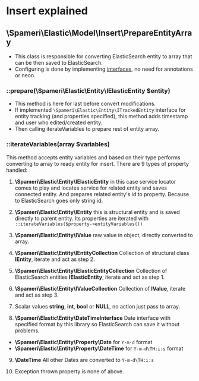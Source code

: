 # Insert explained

## \Spameri\Elastic\Model\Insert\PrepareEntityArray
- This class is responsible for converting ElasticSearch entity to array that can be then saved to ElasticSearch.
- Configuring is done by implementing [interfaces](04_data_interfaces.md), no need for annotations or neon.

### ::prepare(\Spameri\Elastic\Entity\IElasticEntity $entity)
- This method is here for last before convert modifications.
- If implemented `\Spameri\Elastic\Entity\ITrackedEntity` interface for entity tracking (and properties specified), 
this method adds timestamp and user who edited/created entity.
- Then calling iterateVariables to prepare rest of entity array.

### ::iterateVariables(array $variables)
This method accepts entity variables and based on their type performs converting to array to ready entity for insert.
There are 9 types of property handled:
1. **\Spameri\Elastic\Entity\IElasticEntity** in this case service locator comes to play and locates service for related
entity and saves connected entity. And prepares related entity's id to property. Because to ElasticSearch goes only 
string id.

2. **\Spameri\Elastic\Entity\IEntity** this is structural entity and is saved directly to parent entity. Its properties
are iterated with `::iterateVariables($property->entityVariables())`

3. **\Spameri\Elastic\Entity\IValue** raw value in object, directly converted to array.

4. **\Spameri\Elastic\Entity\IEntityCollection** Collection of structural class **IEntity**, iterate and act as step 2.

5. **\Spameri\Elastic\Entity\IElasticEntityCollection** Collection of ElasticSearch entities **IElasticEntity**, 
iterate and act as step 1.

6. **\Spameri\Elastic\Entity\IValueCollection** Collection of **IValue**, iterate and act as step 3. 

7. Scalar values **string**, **int**, **bool** or **NULL**, no action just pass to array.

8. **\Spameri\Elastic\Entity\DateTimeInterface** Date interface with specified format by this library so ElasticSearch
can save it without problems.
- **\Spameri\Elastic\Entity\Property\Date** for `Y-m-d` format
- **\Spameri\Elastic\Entity\Property\DateTime** for `Y-m-d\TH:i:s` format

9. **\DateTime** All other Dates are converted to `Y-m-d\TH:i:s`

10. Exception thrown property is none of above. 
